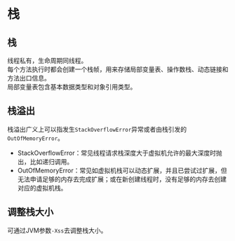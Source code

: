 # 栈

## 栈
线程私有，生命周期同线程。<br/>
每个方法执行时都会创建一个栈帧，用来存储局部变量表、操作数栈、动态链接和方法出口信息。<br/>
局部变量表包含基本数据类型和对象引用类型。

## 栈溢出
栈溢出广义上可以指发生`StackOverflowError`异常或者由栈引发的`OutOfMemoryError`。
* StackOverflowError：常见线程请求栈深度大于虚拟机允许的最大深度时抛出，比如递归调用。
* OutOfMemoryError：常见如虚拟机栈可以动态扩展，并且已尝试过扩展，但无法申请足够的内存去完成扩展；或在新创建线程时，没有足够的内存去创建对应的虚拟机栈。

## 调整栈大小
可通过JVM参数`-Xss`去调整栈大小。